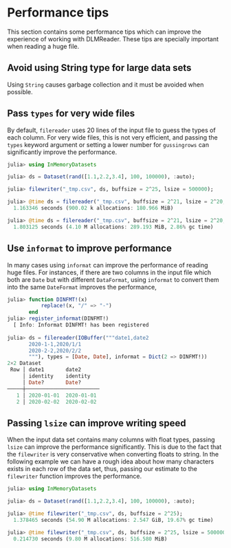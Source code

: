 # Performance tips

This section contains some performance tips which can improve the experience of working with DLMReader. These tips are specially important when reading a huge file.

## Avoid using String type for large data sets

Using `String` causes garbage collection and it must be avoided when possible. 

## Pass `types` for very wide files

By default, `filereader` uses 20 lines of the input file to guess the types of each column. For very wide files, this is not very efficient, and passing the `types` keyword argument or setting a lower number for `gussingrows` can significantly improve the performance.

```julia
julia> using InMemoryDatasets

julia> ds = Dataset(rand([1.1,2.2,3.4], 100, 100000), :auto);

julia> filewriter("_tmp.csv", ds, buffsize = 2^25, lsize = 500000);

julia> @time ds = filereader("_tmp.csv", buffsize = 2^21, lsize = 2^20, types = fill(Float64, 10^5));
  1.163346 seconds (900.02 k allocations: 180.966 MiB)

julia> @time ds = filereader("_tmp.csv", buffsize = 2^21, lsize = 2^20, guessingrows = 2);
  1.803125 seconds (4.10 M allocations: 289.193 MiB, 2.86% gc time)
```

## Use `informat` to improve performance

In many cases using `informat` can improve the performance of reading huge files. For instances, if there are two columns in the input file which both are `Date` but with different `DataFormat`, using `informat` to convert them into the same `DateFormat` improves the performance,

```julia
julia> function DINFMT!(x)
           replace!(x, "/" => "-")
       end
julia> register_informat(DINFMT!)
  [ Info: Informat DINFMT! has been registered
  
julia> ds = filereader(IOBuffer("""date1,date2
       2020-1-1,2020/1/1
       2020-2-2,2020/2/2
       """), types = [Date, Date], informat = Dict(2 => DINFMT!))
2×2 Dataset
 Row │ date1       date2      
     │ identity    identity   
     │ Date?       Date?      
─────┼────────────────────────
   1 │ 2020-01-01  2020-01-01
   2 │ 2020-02-02  2020-02-02
```

## Passing `lsize` can improve writing speed

When the input data set contains many columns with float types, passing `lsize` can improve the performance significantly. This is due to the fact that the `filewriter` is very conservative when converting floats to string. In the following example we can have a rough idea about how many characters exists in each row of the data set, thus, passing our estimate to the `filewriter` function improves the performance.

```julia
julia> using InMemoryDatasets

julia> ds = Dataset(rand([1.1,2.2,3.4], 100, 100000), :auto);

julia> @time filewriter("_tmp.csv", ds, buffsize = 2^25);
  1.378465 seconds (54.90 M allocations: 2.547 GiB, 19.67% gc time)

julia> @time filewriter("_tmp.csv", ds, buffsize = 2^25, lsize = 500000);
  0.214730 seconds (9.80 M allocations: 516.580 MiB)
```
